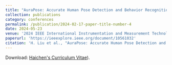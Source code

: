 ```yaml
---
title: "AuraPose: Accurate Human Pose Detection and Behavior Recognition via Enhanced OpenPose with Angular Measurement"
collection: publications
category: conferences
permalink: /publication/2024-02-17-paper-title-number-4
date: 2024-05-23
venue: '2024 IEEE International Instrumentation and Measurement Technology Conference (I2MTC)'
paperurl: 'https://ieeexplore.ieee.org/document/10561032'
citation: 'H. Liu et al., "AuraPose: Accurate Human Pose Detection and Behavior Recognition via Enhanced OpenPose with Angular Measurement," 2024 IEEE International Instrumentation and Measurement Technology Conference (I2MTC), Glasgow, United Kingdom, 2024, pp. 1-6, doi: 10.1109/I2MTC60896.2024.10561032.'
---
```


Download: [Haichen's Curriculum Vitae](assets/AuraPose_Accurate_Human_Pose_Detection_and_Behavior_Recognition_via_Enhanced_OpenPose_with_Angular_Measurement.pdf)).

